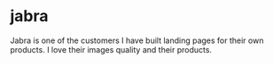 # jabra
Jabra is one of the customers I have built landing pages for their own products. I love their images quality and their products.
